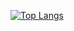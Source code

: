 [![Top Langs](https://github-readme-stats.vercel.app/api/top-langs/?username=Peekaey&theme=dracula&layout=compact)](https://github.com/anuraghazra/github-readme-stats)


<!--
**Peekaayy/Peekaayy** is a ✨ _special_ ✨ repository because its `README.md` (this file) appears on your GitHub profile.


Here are some ideas to get you started:

- 🔭 I’m currently working on ...
- 🌱 I’m currently learning ...
- 👯 I’m looking to collaborate on ...
- 🤔 I’m looking for help with ...
- 💬 Ask me about ...
- 📫 How to reach me: ...
- 😄 Pronouns: ...
- ⚡ Fun fact: ...
-->
